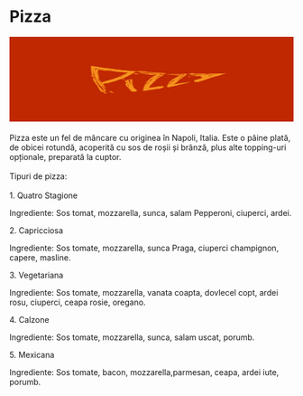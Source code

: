 # Pizza
<img src="pics/cover-pizza.png" width=650, height=150>
<br>

<br>
Pizza este un fel de mâncare cu originea în Napoli, Italia. Este o pâine plată, de obicei rotundă, acoperită cu sos de roșii și brânză, plus alte topping-uri opționale, preparată la cuptor.
<br>
<br>Tipuri de pizza:<br>
<br>
    1. Quatro Stagione<br>
    <p>     Ingrediente: Sos tomat, mozzarella, sunca, salam Pepperoni, ciuperci, ardei.</p>
    2. Capricciosa<br>
    <p>     Ingrediente: Sos tomate, mozzarella, sunca Praga, ciuperci champignon, capere, masline.</p>
    3. Vegetariana<br>
    <p>Ingrediente: Sos tomate, mozzarella, vanata coapta, dovlecel copt, ardei rosu, ciuperci, ceapa rosie, oregano. </p>
    4. Calzone<br>
    <p> Ingrediente: Sos tomate, mozzarella, sunca, salam uscat, porumb.</p>
    5. Mexicana<br>
    <p> Ingrediente: Sos tomate, bacon, mozzarella,parmesan, ceapa, ardei iute, porumb.</p>